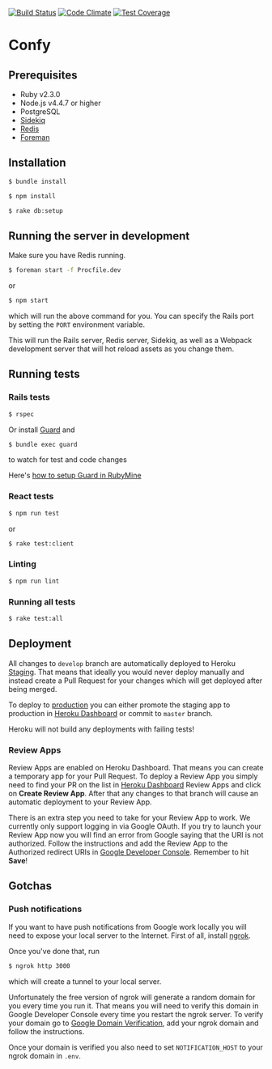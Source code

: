 [![Build Status](https://travis-ci.org/u2i/confy.svg?branch=develop)](https://travis-ci.org/u2i/confy)
[![Code Climate](https://codeclimate.com/github/u2i/confy/badges/gpa.svg)](https://codeclimate.com/github/u2i/confy)
[![Test Coverage](https://codeclimate.com/github/u2i/confy/badges/coverage.svg)](https://codeclimate.com/github/u2i/confy/coverage)

# Confy

## Prerequisites
* Ruby v2.3.0
* Node.js v4.4.7 or higher
* PostgreSQL
* [Sidekiq](https://github.com/mperham/sidekiq)
* [Redis](http://redis.io/download)
* [Foreman](https://github.com/ddollar/foreman)

## Installation
```bash
$ bundle install
```
```bash
$ npm install
```
```bash
$ rake db:setup
```

## Running the server in development
Make sure you have Redis running.

```bash
$ foreman start -f Procfile.dev
```
or
```bash
$ npm start
```
which will run the above command for you. You can specify the Rails port by setting the `PORT` environment variable.

This will run the Rails server, Redis server, Sidekiq, as well as a Webpack development server that will hot reload assets as you change them.

## Running tests

### Rails tests
```bash
$ rspec
```

Or install [Guard](https://github.com/guard/guard) and 
```bash
$ bundle exec guard
```
to watch for test and code changes

Here's [how to setup Guard in RubyMine](http://stackoverflow.com/questions/11996124/is-it-impossible-to-use-guard-with-rubymine#answer-12000765)

### React tests
```bash
$ npm run test
```
or
```bash
$ rake test:client
```

### Linting
```bash
$ npm run lint
```

### Running all tests
```bash
$ rake test:all
```

## Deployment
All changes to `develop` branch are automatically deployed to Heroku [Staging](https://u2i-confy-staging.herokuapp.com/). That means that ideally you would never deploy manually and instead create a Pull Request for your changes which will get deployed after being merged. 

To deploy to [production](https://u2i-confy.herokuapp.com/) you can either promote the staging app to production in [Heroku Dashboard](https://dashboard.heroku.com/pipelines/1cbd7b9e-0cb0-4da3-9f6d-56761206e16f) or commit to `master` branch.

Heroku will not build any deployments with failing tests!

### Review Apps
Review Apps are enabled on Heroku Dashboard. That means you can create a temporary app for your Pull Request.
To deploy a Review App you simply need to find your PR on the list in [Heroku Dashboard](https://dashboard.heroku.com/pipelines/1cbd7b9e-0cb0-4da3-9f6d-56761206e16f) Review Apps and click on **Create Review App**. After that any changes to that branch will cause an automatic deployment to your Review App.

There is an extra step you need to take for your Review App to work. We currently only support logging in via Google OAuth. If you try to launch your Review App now you will find an error from Google saying that the URI is not authorized. Follow the instructions and add the Review App to the Authorized redirect URIs in [Google Developer Console](https://console.developers.google.com/apis/credentials/oauthclient/659112718098-i3u6g3s46vv5tccjvjcsfhrfta3omdvc.apps.googleusercontent.com?project=effective-relic-136507). Remember to hit **Save**!

## Gotchas

### Push notifications
If you want to have push notifications from Google work locally you will need to expose your local server to the Internet.
First of all, install [ngrok](https://ngrok.com/download). 

Once you've done that, run
```bash
$ ngrok http 3000
```
which will create a tunnel to your local server.

Unfortunately the free version of ngrok will generate a random domain for you every time you run it. That means you will need to verify this domain in Google Developer Console every time you restart the ngrok server. To verify your domain go to [Google Domain Verification](https://console.developers.google.com/apis/credentials/domainverification?project=effective-relic-136507), add your ngrok domain and follow the instructions.

Once your domain is verified you also need to set `NOTIFICATION_HOST` to your ngrok domain in `.env`.
